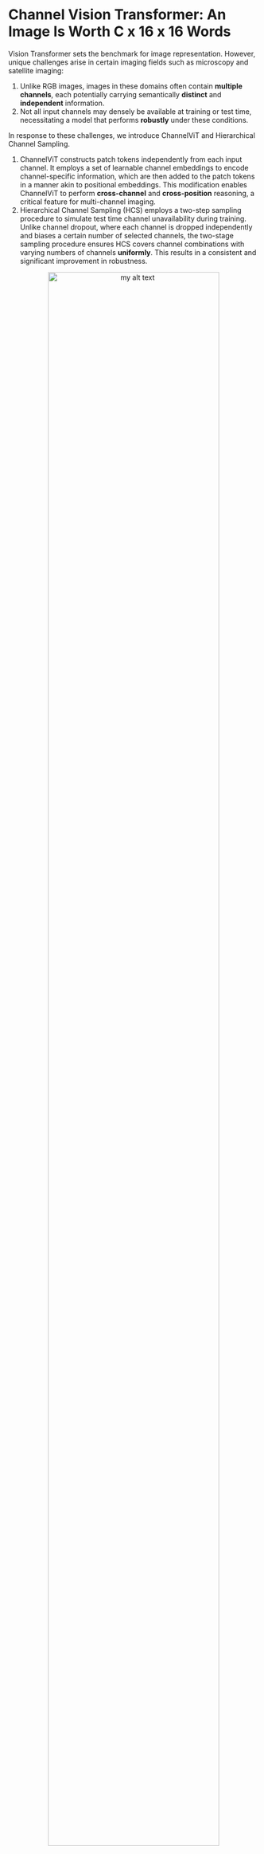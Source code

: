 # Channel Vision Transformer: An Image Is Worth C x 16 x 16 Words

Vision Transformer sets the benchmark for image representation. However, unique challenges arise in certain imaging fields such as microscopy and satellite imaging:

1. Unlike RGB images, images in these domains often contain **multiple channels**, each potentially carrying semantically **distinct** and **independent** information.
2. Not all input channels may densely be available at training or test time, necessitating a model that performs **robustly** under these conditions.

In response to these challenges, we introduce ChannelViT and Hierarchical Channel Sampling.

1. ChannelViT constructs patch tokens independently from each input channel. It employs a set of learnable channel embeddings to encode channel-specific information, which are then added to the patch tokens in a manner akin to positional embeddings. This modification enables ChannelViT to perform **cross-channel** and **cross-position** reasoning, a critical feature for multi-channel imaging.
2. Hierarchical Channel Sampling (HCS) employs a two-step sampling procedure to simulate test time channel unavailability during training. Unlike channel dropout, where each channel is dropped independently and biases a certain number of selected channels, the two-stage sampling procedure ensures HCS covers channel combinations with varying numbers of channels **uniformly**. This results in a consistent and significant improvement in robustness.

<figure>
  <p align="center">
  <img src="assets/channelvit.jpg" width=90% align="center" alt="my alt text"/>
  </p>
  <figcaption width=80%><em>
  Illustration of ChannelViT. The input for ChannelViT is a cell image from JUMP-CP, which comprises five fluorescence channels (colored differently) and three brightfield channels (colored in B&W). ChannelViT generates patch tokens for each individual channel, utilizing a learnable channel embedding </em><b>chn</b><em> to preserve channel-specific information. The positional embeddings </em><b>pos</b><em> and the linear projection </em><b>W</b><em> are shared across all channels.
  </em></figcaption>
</figure>
<br/>
<br/>

Should you have any questions or require further assistance, please do not hesitate to create an issue. We are here to provide support. 🤗

## Pre-trained Models

We provide the following pre-trained models trained with supervision on ImageNet, JUMP-CP, Camelyon, and So2Sat datasets as presented in our paper.

### Supervised

| Dataset | Name | Backbone | Hierarchical Channel Sampling |
|----------|----------|----------|----------|
| ImageNet    |  imagenet_channelvit_small_p16_with_hcs_supervised | ChannelViT-S/16  | Yes  |
| CP-JUMP (cellpainting)    |  cpjump_cellpaint_channelvit_small_p8_with_hcs_supervised | ChannelViT-S/8  | Yes  |
| CP-JUMP (cellpainting + brightfield)    |  cpjump_cellpaint_bf_channelvit_small_p8_with_hcs_supervised | ChannelViT-S/8  | Yes  |
| Camelyon | camelyon_channelvit_small_p8_with_hcs_supervised | ChannelViT-S/8  | Yes  |
| So2Sat (Random Split) | so2sat_channelvit_small_p8_with_hcs_random_split_supervised | ChannelViT-S/8  | Yes  |
| So2Sat (Hard Split) | so2sat_channelvit_small_p8_with_hcs_hard_split_supervised | ChannelViT-S/8  | Yes  |

We also provide pre-trained models for DINO training on ImageNet.

### DINO

| Dataset | Name | Backbone | Hierarchical Channel Sampling |
|----------|----------|----------|----------|
| ImageNet    |  imagenet_channelvit_small_p16_DINO | ChannelViT-S/16  | No  |

## Pretrained Models on Pytorch Hub

```python
import torch
model = torch.hub.load('insitro/ChannelViT', 'imagenet_channelvit_small_p16_with_hcs_supervised', pretrained=True)
model = torch.hub.load('insitro/ChannelViT', 'cpjump_cellpaint_channelvit_small_p8_with_hcs_supervised', pretrained=True)
model = torch.hub.load('insitro/ChannelViT', 'cpjump_cellpaint_bf_channelvit_small_p8_with_hcs_supervised', pretrained=True)
model = torch.hub.load('insitro/ChannelViT', 'camelyon_channelvit_small_p8_with_hcs_supervised', pretrained=True)
model = torch.hub.load('insitro/ChannelViT', 'so2sat_channelvit_small_p8_with_hcs_random_split_supervised', pretrained=True)
model = torch.hub.load('insitro/ChannelViT', 'so2sat_channelvit_small_p8_with_hcs_hard_split_supervised', pretrained=True)
model = torch.hub.load('insitro/ChannelViT', 'imagenet_channelvit_small_p16_DINO', pretrained=True)

```

## Environment setup

This project is developed based on [PyTorch 2.0](https://pytorch.org) and [PyTorch-Lightning
2.0.1](https://www.pytorchlightning.ai/index.html).
We use [conda](https://docs.conda.io/en/latest/) to manage the Python environment. You
can setup the enviroment by running

```bash
git clone git@github.com:insitro/ChannelViT.git
cd ChannelViT
conda env create -f environment.yml
conda activate channelvit
```

You can then install channelvit through pip.

```bash
pip install git+https://github.com/insitro/ChannelViT.git
```

## Reproducing results on JUMP-CP

This section outlines the steps to reproduce our training and evaluation pipelines using JUMP-CP. The preprocessed JUMP-CP data used in this example was previously released in our work titled, "Contextual Vision Transformers for Robust Representation Learning" ([insitro/ContextViT](https://github.com/insitro/ContextViT)).

### Visualizing correlations among input channels

Before initiating the training of any models, it is beneficial to visualize the correlations among the input channels. The script provided below will load the JUMP-CP data and compute the channel correlations derived from the original cell painting images, without any normalization.

```bash
python channelvit/main/main_correlation.py \
    trainer.devices=8 \
    trainer.max_epochs=100 \
    data@train_data=jumpcp \
    data@val_data_dict=[jumpcp_test] \
    transformations@train_transformations=cell \
    transformations@val_transformations=cell
    val_transformations.normalization.mean=[0,0,0,0,0,0,0,0] \
    val_transformations.normalization.std=[1,1,1,1,1,1,1,1]
```

### Training ViT-S/16 without HCS

Next, we will train a ViT-S/16 model without using HCS. For managing our experiment configuration, we utilize [hydra](https://hydra.cc/). The script provided below will load its corresponding main configuration file, `channelvit/config/main_supervised.yaml`, along with any command line overrides. It trains the ViT-S/16 model to minimize the cross-entropy loss on the JUMP-CP training data over the course of 100 epochs. The process requires 8 GPUs and operates with a batch size of 32 per GPU.

```bash
python channelvit/main/main_supervised.py \
    trainer.devices=8 \
    trainer.max_epochs=100 \
    meta_arch/backbone=vit_small \
    meta_arch.backbone.args.in_chans=8 \
    meta_arch.target='label' \
    meta_arch.num_classes=161 \
    data@train_data=jumpcp \
    data@val_data_dict=[jumpcp_val,jumpcp_test] \
    train_data.jumpcp.loader.batch_size=32 \
    transformations@train_transformations=cell \
    transformations@val_transformations=cell
```

Given that each cell image in JUMP-CP contains 8 channels, we override the input channels to 8. Throughout the training, we save the snapshots in the `./snapshots/` directory. You can alter this path by overriding the value of `trainer.default_root_dir`.

### Training ViT-S/8 with HCS

To train the ViT-S/16 using hierarchical channel sampling, simply override the meta_arch/backbone setting to hcs_vit_small. With this setting, the Hierarchical Channel Sampling (HCS) will perform the following actions for each batch:

1. Randomly determine the number of channels to be used for the current batch.
2. Randomly select the combinations of channels.
3. Scale the selected channels by a factor, which is calculated as the ratio of the total number of channels to the number of selected channels.
The script below provides an example of how to train the ViT-S/8 model using HCS.

```bash
python channelvit/main/main_supervised.py \
    trainer.devices=8 \
    trainer.max_epochs=100 \
    meta_arch/backbone=hcs_vit_small \
    meta_arch.backbone.args.in_chans=8 \
    meta_arch.backbone.args.patch_size=8 \
    meta_arch.target='label' \
    meta_arch.num_classes=161 \
    data@train_data=jumpcp \
    data@val_data_dict=[jumpcp_val,jumpcp_test] \
    train_data.jumpcp.loader.batch_size=32 \
    transformations@train_transformations=cell \
    transformations@val_transformations=cell
```

### Evaluating ViT

The script below will enumerate all possible channel combinations and evaluate the corresponding testing accuracy of the trained model (stored at `PATH_TO_CKPT`). In this case, we set `transformation_mask=True` because ViT assumes the same number of input channels for the patch embedding layer. The unselected channels will be filled with zeros, and the selected channels will be scaled by the ratio of the total number of channels to the number of selected channels.

```bash
python channelvit/main/main_supervised_evalall.py \
    trainer.devices=8 \
    transformation_mask=True \
    data@val_data=jumpcp_test \
    val_data.jumpcp_test.loader.batch_size=32 \
    val_data.jumpcp_test.args.channels=[0,1,2,3,4,5,6,7] \
    transformations=cell \
    checkpoint=${PATH_TO_CKPT}
```

### ChannelViT-S/16 without HCS

Training ChannelViT follows a similar process to training ViT. All you need to do is override the meta_arch/backbone setting.

```bash
python channelvit/main/main_supervised.py \
    trainer.devices=8 \
    trainer.max_epochs=100 \
    meta_arch/backbone=channelvit_small \
    meta_arch.backbone.args.in_chans=8 \
    meta_arch.target='label' \
    meta_arch.num_classes=161 \
    data@train_data=jumpcp \
    data@val_data_dict=[jumpcp_val,jumpcp_test] \
    train_data.jumpcp.loader.batch_size=32 \
    transformations@train_transformations=cell \
    transformations@val_transformations=cell
```

### ChannelViT-S/8 with HCS

Given that the patch token of ChannelViT originates from a single channel, applying HCS with ChannelViT essentially results in a shorter input patch sequence for the model. Unlike ViT, where we need to perform input rescaling to maintain smooth input distributions when different channels are used, with ChannelViT we can simply exclude the patches corresponding to the unselected channels from the input sequence.

The following script provides an example of how to train the ChannelViT-S/8 model using HCS.

```bash
python channelvit/main/main_supervised.py \
    trainer.devices=8 \
    trainer.max_epochs=100 \
    meta_arch/backbone=hcs_channelvit_small \
    meta_arch.backbone.args.in_chans=8 \
    meta_arch.target='label' \
    meta_arch.num_classes=161 \
    data@train_data=jumpcp \
    data@val_data_dict=[jumpcp_val,jumpcp_test] \
    train_data.jumpcp.loader.batch_size=32 \
    transformations@train_transformations=cell \
    transformations@val_transformations=cell
```

### Evaluating ChannelViT

The performance of the trained models can be evaluated over all channel combinations using the `main_supervised_evalall.py` script, similar to the evaluation process for ViT. However, there is one key difference. As we consider input channels as the sequence length of the transformer encoders, we set `transformation_mask=True`. This means we don't need to reset pixels corresponding to these channels to zero.

```bash
python channelvit/main/main_supervised_evalall.py \
    trainer.devices=8 \
    transformation_mask=True \
    data@val_data=jumpcp_test \
    val_data.jumpcp_test.loader.batch_size=32 \
    val_data.jumpcp_test.args.channels=[0,1,2,3,4,5,6,7] \
    transformations=cell \
    checkpoint=${PATH_TO_CKPT}
```

## Applying ChannelViT to other datasets

### ImageNet

To use the ImageNet 2012 dataset, you must first download it from the [official release](https://image-net.org/challenges/LSVRC/2012/2012-downloads.php). We have provided a dataset class in `channelvit/data/imagenet.py` for loading the ImageNet data. This class requires two dataframes (one for the training split and one for the validation split) with keys path (the path to the image) and label (the image's label). You can specify the path to these dataframes in the Hydra configurations (`channelvit/config/data/imagenet.yaml` and `channelvit/config/data/imagenet_valid.yaml`).

### Camelyon17

We suggest using the official WILDS package to download the Camelyon17-WILDS dataset.

```bash
pip install wilds
# This will download the labeled data under wilds_base_path/
python wilds/download_datasets.py --root_dir wilds_base_path
```

After successfully downloading the data, you can set the base path of the WILDS dataset in the Hydra configuration (for example, `channelvit/config/data/camelyon_train.yaml`).

### So2Sat

To download the So2Sat dataset, follow the instructions in the [official release](https://github.com/zhu-xlab/So2Sat-LCZ42). We use the first version (hard split) and the third version (random split). We have provided a dataset class in `channelvit/data/so2sat.py` for loading the So2Sat data. This class requires a dataframe with keys path (the path to the image) and label (the image's label). You can specify the path to this dataframe in the Hydra configuration (for example, `channelvit/config/data/so2sat_hard.yaml`).

## Citation

If our work contributes to your research, we would greatly appreciate a citation.

```
@article{bao2023channel,
  title={Channel Vision Transformers: An Image Is Worth C x 16 x 16 Words},
  author={Bao, Yujia and Sivanandan, Srinivasan and Karaletsos, Theofanis},
  journal={arXiv preprint arXiv:2309.16108},
  year={2023}
}
```
